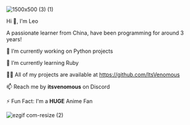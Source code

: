 ![1500x500 (3) (1)](https://github.com/ItsVenomous/ItsVenomous/assets/104592743/90617103-204a-47ff-8ed3-f89a4739a91e)

Hi 👋, I'm Leo

A passionate learner from China, have been programming for around 3 years!


🔭 I’m currently working on Python projects

🌱 I’m currently learning Ruby

👨‍💻 All of my projects are available at https://github.com/ItsVenomous

📫 Reach me by **itsvenomous** on Discord

⚡ Fun Fact: I'm a **HUGE** Anime Fan


![ezgif com-resize (2)](https://github.com/ItsVenomous/ItsVenomous/assets/104592743/5c7fc04b-910f-4862-ac40-cb79b51d1970)

